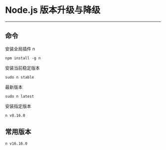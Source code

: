 # Node.js 版本升级与降级

------------------------------------------

## 命令

安装全局插件 n

```shell
npm install -g n
```

安装当前稳定版本

```shell
sudo n stable
```

最新版本

```shell
sudo n latest
```

安装指定版本

```shell
n v8.16.0
```



## 常用版本

```
n v16.16.0
```

